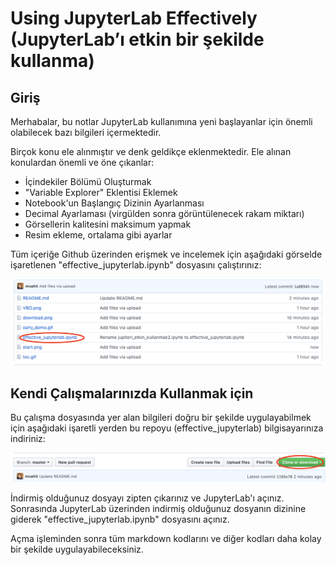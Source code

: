 # Using JupyterLab Effectively (JupyterLab’ı etkin bir şekilde kullanma)

## Giriş

Merhabalar, bu notlar JupyterLab kullanımına yeni başlayanlar için önemli olabilecek bazı bilgileri içermektedir. 

Birçok konu ele alınmıştır ve denk geldikçe eklenmektedir. Ele alınan konulardan önemli ve öne çıkanlar:

- İçindekiler Bölümü Oluşturmak
- "Variable Explorer" Eklentisi Eklemek
- Notebook'un Başlangıç Dizinin Ayarlanması
- Decimal Ayarlaması (virgülden sonra görüntülenecek rakam miktarı)
- Görsellerin kalitesini maksimum yapmak
- Resim ekleme, ortalama gibi ayarlar


Tüm içeriğe Github üzerinden erişmek ve incelemek için aşağıdaki görselde işaretlenen "effective_jupyterlab.ipynb" dosyasını çalıştırınız:

![Start](start.png)


## Kendi Çalışmalarınızda Kullanmak için

Bu çalışma dosyasında yer alan bilgileri doğru bir şekilde uygulayabilmek için aşağıdaki işaretli yerden bu repoyu (effective_jupyterlab) bilgisayarınıza indiriniz:

![Download](download.png)


İndirmiş olduğunuz dosyayı zipten çıkarınız ve JupyterLab'ı açınız. Sonrasında JupyterLab üzerinden indirmiş olduğunuz dosyanın dizinine giderek "effective_jupyterlab.ipynb" dosyasını açınız. 

Açma işleminden sonra tüm markdown kodlarını ve diğer kodları daha kolay bir şekilde uygulayabileceksiniz.






